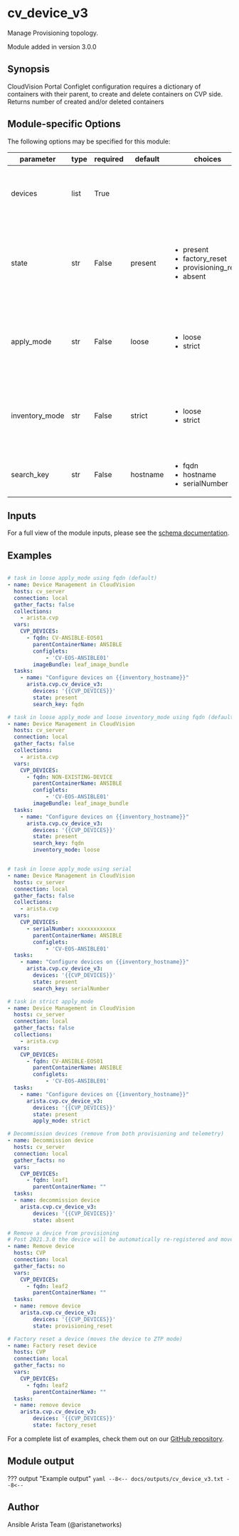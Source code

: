 <!--
  ~ Copyright (c) 2023-2025 Arista Networks, Inc.
  ~ Use of this source code is governed by the Apache License 2.0
  ~ that can be found in the LICENSE file.
  -->

# cv_device_v3

Manage Provisioning topology.

Module added in version 3.0.0
## Synopsis

CloudVision Portal Configlet configuration requires a dictionary of containers with their parent, to create and delete containers on CVP side.
Returns number of created and/or deleted containers

## Module-specific Options

The following options may be specified for this module:

| parameter | type | required | default | choices | comments |
| ------------- |-------------| ---------|----------- |--------- |--------- |
| devices  |   list | True  |  | | List of devices with their container, configlet, and image bundle information. |
| state  |   str | False  |  present  | <ul> <li>present</li>  <li>factory_reset</li>  <li>provisioning_reset</li>  <li>absent</li> </ul> | Set if Ansible should build, remove devices from provisioning, fully decommission or factory reset devices on CloudVision. |
| apply_mode  |   str | False  |  loose  | <ul> <li>loose</li>  <li>strict</li> </ul> | Set how configlets are attached/detached on device. If set to strict, all configlets and image bundles not listed in your vars are detached. |
| inventory_mode  |   str | False  |  strict  | <ul> <li>loose</li>  <li>strict</li> </ul> | Define how missing devices are handled. "loose" will ignore missing devices. "strict" will fail on any missing device. |
| search_key  |   str | False  |  hostname  | <ul> <li>fqdn</li>  <li>hostname</li>  <li>serialNumber</li> </ul> | Key name to use to look for device in CloudVision. |

## Inputs

For a full view of the module inputs, please see the [schema documentation](../schema/cv_device_v3.md).

## Examples

```yaml

# task in loose apply_mode using fqdn (default)
- name: Device Management in CloudVision
  hosts: cv_server
  connection: local
  gather_facts: false
  collections:
    - arista.cvp
  vars:
    CVP_DEVICES:
      - fqdn: CV-ANSIBLE-EOS01
        parentContainerName: ANSIBLE
        configlets:
            - 'CV-EOS-ANSIBLE01'
        imageBundle: leaf_image_bundle
  tasks:
    - name: "Configure devices on {{inventory_hostname}}"
      arista.cvp.cv_device_v3:
        devices: '{{CVP_DEVICES}}'
        state: present
        search_key: fqdn

# task in loose apply_mode and loose inventory_mode using fqdn (default)
- name: Device Management in CloudVision
  hosts: cv_server
  connection: local
  gather_facts: false
  collections:
    - arista.cvp
  vars:
    CVP_DEVICES:
      - fqdn: NON-EXISTING-DEVICE
        parentContainerName: ANSIBLE
        configlets:
            - 'CV-EOS-ANSIBLE01'
        imageBundle: leaf_image_bundle
  tasks:
    - name: "Configure devices on {{inventory_hostname}}"
      arista.cvp.cv_device_v3:
        devices: '{{CVP_DEVICES}}'
        state: present
        search_key: fqdn
        inventory_mode: loose


# task in loose apply_mode using serial
- name: Device Management in CloudVision
  hosts: cv_server
  connection: local
  gather_facts: false
  collections:
    - arista.cvp
  vars:
    CVP_DEVICES:
      - serialNumber: xxxxxxxxxxxx
        parentContainerName: ANSIBLE
        configlets:
            - 'CV-EOS-ANSIBLE01'
  tasks:
    - name: "Configure devices on {{inventory_hostname}}"
      arista.cvp.cv_device_v3:
        devices: '{{CVP_DEVICES}}'
        state: present
        search_key: serialNumber

# task in strict apply_mode
- name: Device Management in CloudVision
  hosts: cv_server
  connection: local
  gather_facts: false
  collections:
    - arista.cvp
  vars:
    CVP_DEVICES:
      - fqdn: CV-ANSIBLE-EOS01
        parentContainerName: ANSIBLE
        configlets:
            - 'CV-EOS-ANSIBLE01'
  tasks:
    - name: "Configure devices on {{inventory_hostname}}"
      arista.cvp.cv_device_v3:
        devices: '{{CVP_DEVICES}}'
        state: present
        apply_mode: strict

# Decommission devices (remove from both provisioning and telemetry)
- name: Decommission device
  hosts: cv_server
  connection: local
  gather_facts: no
  vars:
    CVP_DEVICES:
      - fqdn: leaf1
        parentContainerName: ""
  tasks:
  - name: decommission device
    arista.cvp.cv_device_v3:
        devices: '{{CVP_DEVICES}}'
        state: absent

# Remove a device from provisioning
# Post 2021.3.0 the device will be automatically re-registered and moved to the Undefined container
- name: Remove device
  hosts: CVP
  connection: local
  gather_facts: no
  vars:
    CVP_DEVICES:
      - fqdn: leaf2
        parentContainerName: ""
  tasks:
  - name: remove device
    arista.cvp.cv_device_v3:
        devices: '{{CVP_DEVICES}}'
        state: provisioning_reset

# Factory reset a device (moves the device to ZTP mode)
- name: Factory reset device
  hosts: CVP
  connection: local
  gather_facts: no
  vars:
    CVP_DEVICES:
      - fqdn: leaf2
        parentContainerName: ""
  tasks:
  - name: remove device
    arista.cvp.cv_device_v3:
        devices: '{{CVP_DEVICES}}'
        state: factory_reset

```

For a complete list of examples, check them out on our [GitHub repository](https://github.com/aristanetworks/ansible-cvp/tree/devel/ansible_collections/arista/cvp/examples).

## Module output

??? output "Example output"
    ```yaml
    --8<--
    docs/outputs/cv_device_v3.txt
    --8<--
    ```

## Author

Ansible Arista Team (@aristanetworks)
